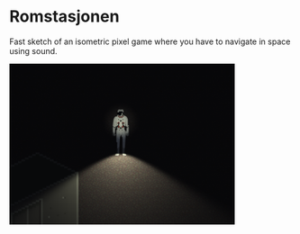 # Romstasjonen
Fast sketch of an isometric pixel game where you have to navigate in space using sound.

<img src="screenshot.png" width="400">
